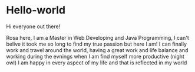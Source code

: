 # Hello-world

Hi everyone out there!

Rosa here, I am a Master in Web Developing and Java Programming, I can't belive it took me so long to find my true passion but here I am!
I can finally work and travel around the world, having a great work and life balance and working during the evnings when I am find myself more productive (night owl)
I am happy in every aspect of my life and that is reflected in my world

